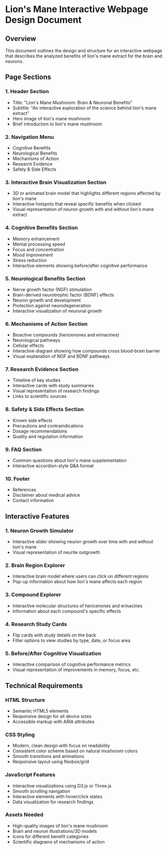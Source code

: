 # Lion's Mane Interactive Webpage Design Document

## Overview
This document outlines the design and structure for an interactive webpage that describes the analyzed benefits of lion's mane extract for the brain and neurons.

## Page Sections

### 1. Header Section
- Title: "Lion's Mane Mushroom: Brain & Neuronal Benefits"
- Subtitle: "An interactive exploration of the science behind lion's mane extract"
- Hero image of lion's mane mushroom
- Brief introduction to lion's mane mushroom

### 2. Navigation Menu
- Cognitive Benefits
- Neurological Benefits
- Mechanisms of Action
- Research Evidence
- Safety & Side Effects

### 3. Interactive Brain Visualization Section
- 3D or animated brain model that highlights different regions affected by lion's mane
- Interactive hotspots that reveal specific benefits when clicked
- Visual representation of neuron growth with and without lion's mane extract

### 4. Cognitive Benefits Section
- Memory enhancement
- Mental processing speed
- Focus and concentration
- Mood improvement
- Stress reduction
- Interactive elements showing before/after cognitive performance

### 5. Neurological Benefits Section
- Nerve growth factor (NGF) stimulation
- Brain-derived neurotrophic factor (BDNF) effects
- Neuron growth and development
- Protection against neurodegeneration
- Interactive visualization of neuronal growth

### 6. Mechanisms of Action Section
- Bioactive compounds (hericenones and erinacines)
- Neurological pathways
- Cellular effects
- Interactive diagram showing how compounds cross blood-brain barrier
- Visual explanation of NGF and BDNF pathways

### 7. Research Evidence Section
- Timeline of key studies
- Interactive cards with study summaries
- Visual representation of research findings
- Links to scientific sources

### 8. Safety & Side Effects Section
- Known side effects
- Precautions and contraindications
- Dosage recommendations
- Quality and regulation information

### 9. FAQ Section
- Common questions about lion's mane supplementation
- Interactive accordion-style Q&A format

### 10. Footer
- References
- Disclaimer about medical advice
- Contact information

## Interactive Features

### 1. Neuron Growth Simulator
- Interactive slider showing neuron growth over time with and without lion's mane
- Visual representation of neurite outgrowth

### 2. Brain Region Explorer
- Interactive brain model where users can click on different regions
- Pop-up information about how lion's mane affects each region

### 3. Compound Explorer
- Interactive molecular structures of hericenones and erinacines
- Information about each compound's specific effects

### 4. Research Study Cards
- Flip cards with study details on the back
- Filter options to view studies by type, date, or focus area

### 5. Before/After Cognitive Visualization
- Interactive comparison of cognitive performance metrics
- Visual representation of improvements in memory, focus, etc.

## Technical Requirements

### HTML Structure
- Semantic HTML5 elements
- Responsive design for all device sizes
- Accessible markup with ARIA attributes

### CSS Styling
- Modern, clean design with focus on readability
- Consistent color scheme based on natural mushroom colors
- Smooth transitions and animations
- Responsive layout using flexbox/grid

### JavaScript Features
- Interactive visualizations using D3.js or Three.js
- Smooth scrolling navigation
- Interactive elements with hover/click states
- Data visualization for research findings

### Assets Needed
- High-quality images of lion's mane mushroom
- Brain and neuron illustrations/3D models
- Icons for different benefit categories
- Scientific diagrams of mechanisms of action
